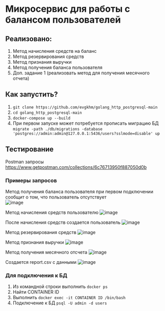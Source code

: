# Микросервис для работы с балансом пользователей
## Реализовано:
1. Метод начисления средств на баланс
2. Метод резервирования средств
3. Метод признания выручки
4. Метод получения баланса пользователя
5. Доп. задание 1 (реализовать метод для получения месячного отчета)

## Как запустить?
1. `git clone https://github.com/evgkhm/golang_http_postgresql-main`
2. `cd golang_http_postgresql-main`
3. `docker-compose up --build`  
4. При первом запуске может потребуется прописать миграцию БД
`migrate -path ./db/migrations -database 'postgres://admin:admin@127.0.0.1:5436/users?sslmode=disable' up`

## Тестирование
Postman запросы
https://www.getpostman.com/collections/6c76713950f887050d0b

### Примеры запросов
Метод получения баланса пользователя при первом подключении сообщит о том, что пользователь отсутствует  
![image](https://user-images.githubusercontent.com/110117813/200485739-49d09784-19c7-4b3a-a6e0-546b69446bdd.png)

Метод начисления средств пользователю
![image](https://user-images.githubusercontent.com/110117813/200485869-265a0a38-c134-4be5-b804-23c980c3ad9a.png)

После начисления средств создается пользователь
![image](https://user-images.githubusercontent.com/110117813/200486013-d32bc55b-a06a-4a75-902a-cc545d91dd43.png)

Метод резервирования средств
![image](https://user-images.githubusercontent.com/110117813/200486301-a5518a68-f5fd-4fca-91f1-d254a0bcb095.png)

Метод признания выручки
![image](https://user-images.githubusercontent.com/110117813/200486427-dc44a251-d3e6-4631-942d-0d9ea5928d15.png)

Метод получения месячного отсчета 
![image](https://user-images.githubusercontent.com/110117813/200486587-d9018696-7f8a-4d5d-8a03-c7757563b69e.png)

Создается report.csv с данными
![image](https://user-images.githubusercontent.com/110117813/200488259-66a79c3d-a8f9-4b45-bb84-6cf2d99e103e.png)


### Для подключения к БД
1. Из командной строки выполнить `docker ps`
2. Найти CONTAINER ID
3. Выполнить `docker exec -it CONTAINER ID /bin/bash`
4. Подключение к БД `psql -U admin -d users`
